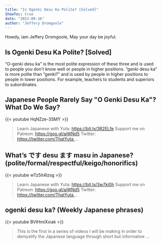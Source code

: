 ```yaml
---
title: "Is Ogenki Desu Ka Polite? [Solved]"
ShowToc: true 
date: "2022-09-16"
author: "Jeffery Dromgoole" 
---
```


Howdy, iam Jeffery Dromgoole, May your day be joyful.
## Is Ogenki Desu Ka Polite? [Solved]
“O-genki desu ka” is the most polite expression of these three and is used to people you don't know well or people in higher positions. “genki desu ka” is more polite than ”genki?” and is used by people in higher positions to people in lower positions. For example, teachers to students and superiors to subordinates.

## Japanese People Rarely Say "O Genki Desu Ka"? What Do We Say?
{{< youtube HqNZze-3SMY >}}
>Learn Japanese with Yuta: https://bit.ly/3R2ELfe Support me on Patreon: https://goo.gl/aiWNd5 Twitter: https://twitter.com/ThatYuta ...

## What’s です desu ます masu in Japanese? (polite/formal/respectful/keigo/honorifics)
{{< youtube wTz5it4Izsg >}}
>Learn Japanese with Yuta: https://bit.ly/3w7ki0h Support me on Patreon: https://goo.gl/aiWNd5 Twitter: https://twitter.com/ThatYuta ...

## ogenki desu ka? (Weekly Japanese phrases)
{{< youtube BVIHmiXxiak >}}
>This is the first in a series of videos I will be making in order to demystify the Japanese language through short but informative ...

